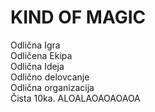 # KIND OF MAGIC
Odlična Igra  
Odličena Ekipa  
Odlična Ideja  
Odlično delovcanje  
Odlična organizacija  
Čista 10ka. 
ALOALAOAOAOAOA

